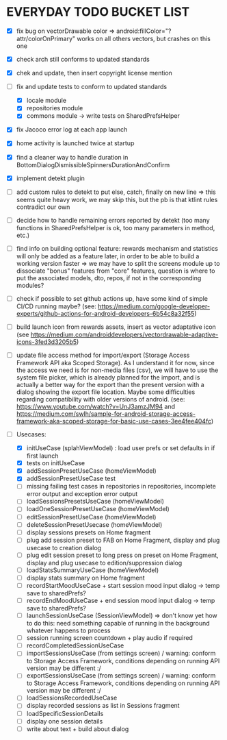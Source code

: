 # EVERYDAY TODO BUCKET LIST

- [x] fix bug on vectorDrawable color => android:fillColor="?attr/colorOnPrimary" works on all others vectors, but crashes on this one
- [x] check arch still conforms to updated standards
- [x] chek and update, then insert copyright license mention
- [ ] fix and update tests to conform to updated standards
  - [x] locale module
  - [x] repositories module
  - [x] commons module -> write tests on SharedPrefsHelper
- [x] fix Jacoco error log at each app launch
- [x] home activity is launched twice at startup
- [x] find a cleaner way to handle duration in BottomDialogDismissibleSpinnersDurationAndConfirm
- [x] implement detekt plugin
- [ ] add custom rules to detekt to put else, catch, finally on new line => this seems quite heavy work, we may skip this, but the pb is that ktlint rules contradict our own
- [ ] decide how to handle remaining errors reported by detekt (too many functions in SharedPrefsHelper is ok, too many parameters in method, etc.)
- [ ] find info on building optional feature: rewards mechanism and statistics will only be added as a feature later, in order to be able to build a working version faster => we may have to split the screens module up to dissociate "bonus" features from "core" features, question is where to put the associated models, dto, repos, if not in the corresponding modules?
- [ ] check if possible to set github actions up, have some kind of simple CI/CD running maybe? (see: https://medium.com/google-developer-experts/github-actions-for-android-developers-6b54c8a32f55)
- [ ] build launch icon from rewards assets, insert as vector adaptative icon (see https://medium.com/androiddevelopers/vectordrawable-adaptive-icons-3fed3d3205b5)
- [ ] update file access method for import/export (Storage Access Framework API aka Scoped Storage). As I understand it for now, since the access we need is for non-media files (csv), we will have to use the system file picker, which is already  planned for the import, and is actually a better way for the export than the present version with a dialog showing the export file location. Maybe some difficulties regarding compatibility with older versions of android. (see: https://www.youtube.com/watch?v=UnJ3amzJM94 and https://medium.com/swlh/sample-for-android-storage-access-framework-aka-scoped-storage-for-basic-use-cases-3ee4fee404fc)

- [ ] Usecases:
  - [x] initUseCase (splahViewModel) : load user prefs or set defaults in if first launch
  - [x] tests on initUseCase
  - [x] addSessionPresetUseCase (homeViewModel)
  - [x] addSessionPresetUseCase test
  - [ ] missing failing test cases in repositories in repositories, incomplete error output and exception error output
  - [ ] loadSessionsPresetsUseCase (homeViewModel)
  - [ ] loadOneSessionPresetUseCase (homeViewModel)
  - [ ] editSessionPresetUseCase (homeViewModel)
  - [ ] deleteSessionPresetUsecase (homeViewModel)
  - [ ] display sessions presets on Home fragment
  - [ ] plug add session preset to FAB on Home Fragment, display and plug usecase to creation dialog
  - [ ] plug edit session preset to long press on preset on Home Fragment, display and plug usecase to edition/suppression dialog
  - [ ] loadStatsSummaryUseCase (homeViewModel)
  - [ ] display stats summary on Home fragment
  - [ ] recordStartMoodUseCase + start session mood input dialog -> temp save to sharedPrefs?
  - [ ] recordEndMoodUseCase + end session mood input dialog -> temp save to sharedPrefs?
  - [ ] launchSessionUseCase (SessionViewModel) => don't know yet how to do this: need something capable of running in the background whatever happens to process
  - [ ] session running screen countdown + play audio if required
  - [ ] recordCompletedSessionUseCase
  - [ ] importSessionsUseCase (from settings screen) / warning: conform to Storage Access Framework, conditions depending on running API version may be different :/
  - [ ] exportSessionsUseCase (from settings screen) / warning: conform to Storage Access Framework, conditions depending on running API version may be different :/
  - [ ] loadSessionsRecordedUseCase
  - [ ] display recorded sessions as list in Sessions fragment
  - [ ] loadSpecificSessionDetails
  - [ ] display one session details
  - [ ] write about text + build about dialog
